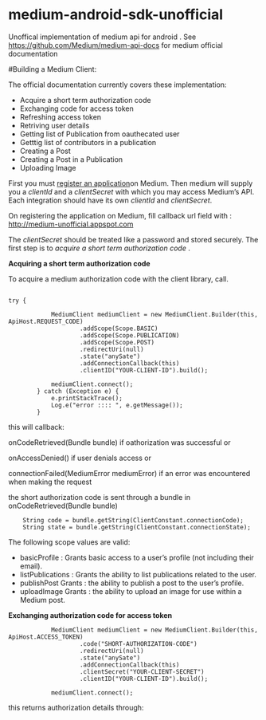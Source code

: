 # medium-android-sdk-unofficial
Unoffical implementation of medium api for android . See https://github.com/Medium/medium-api-docs for medium official documentation

#Building a Medium Client:

The official documentation currently covers these implementation:

- Acquire a short term authorization code
- Exchanging code for access token
- Refreshing access token
- Retriving user details
- Getting list of Publication from oauthecated user
- Getttig list of contributors in a publication
- Creating a Post
- Creating a Post in a Publication
- Uploading Image

First you must [register an application](https://medium.com/me/applications)on Medium. Then medium will supply you a *clientId* and a *clientSecret* with which you may access Medium’s API. Each integration should have its own *clientId* and *clientSecret*.

On registering the application on Medium, fill callback url field with : http://medium-unofficial.appspot.com

The *clientSecret* should be treated like a password and stored securely.
The first step is to *acquire a short term authorization code* .

**Acquiring a short term authorization code**

To acquire a medium authorization code with the client library, call.
```

try {

            MediumClient mediumClient = new MediumClient.Builder(this, ApiHost.REQUEST_CODE)
                    .addScope(Scope.BASIC)
                    .addScope(Scope.PUBLICATION)
                    .addScope(Scope.POST)
                    .redirectUri(null)
                    .state("anySate")
                    .addConnectionCallback(this)
                    .clientID("YOUR-CLIENT-ID").build();

            mediumClient.connect();
        } catch (Exception e) {
            e.printStackTrace();
            Log.e("error :::: ", e.getMessage());
        }
```
this will  callback:

onCodeRetrieved(Bundle bundle) if oathorization was successful or

onAccessDenied() if user denials access or

connectionFailed(MediumError mediumError) if an error was encountered when making the request

the short authorization code is sent through a bundle in onCodeRetrieved(Bundle bundle)

        String code = bundle.getString(ClientConstant.connectionCode);
        String state = bundle.getString(ClientConstant.connectionState);

The following scope values are valid:

- basicProfile : Grants basic access to a user’s profile (not including their email).	
- listPublications	: Grants the ability to list publications related to the user.	
- publishPost	Grants : the ability to publish a post to the user’s profile.	
- uploadImage	Grants : the ability to upload an image for use within a Medium post.	

**Exchanging authorization code for access token**

```
            MediumClient mediumClient = new MediumClient.Builder(this, ApiHost.ACCESS_TOKEN)
                    .code("SHORT-AUTHORIZATION-CODE")
                    .redirectUri(null)
                    .state("anySate")
                    .addConnectionCallback(this)
                    .clientSecret("YOUR-CLIENT-SECRET")
                    .clientID("YOUR-CLIENT-ID").build();

            mediumClient.connect();
  ```
  
  this returns authorization details through:
  



